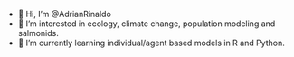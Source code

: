 - 👋 Hi, I’m @AdrianRinaldo
- 👀 I’m interested in ecology, climate change, population modeling and salmonids.
- 🌱 I’m currently learning individual/agent based models in R and Python.

